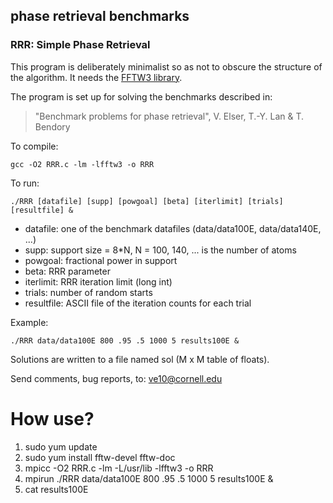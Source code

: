 ## phase retrieval benchmarks
### RRR: Simple Phase Retrieval
This program is deliberately minimalist so as not to obscure the structure of the algorithm.
It needs the [FFTW3 library](http://www.fftw.org).

The program is set up for solving the benchmarks described in:
> "Benchmark problems for phase retrieval", V. Elser, T.-Y. Lan & T. Bendory

To compile:
```
gcc -O2 RRR.c -lm -lfftw3 -o RRR
```

To run:
```
./RRR [datafile] [supp] [powgoal] [beta] [iterlimit] [trials] [resultfile] &
```

- datafile:	one of the benchmark datafiles (data/data100E, data/data140E, ...)
- supp:		support size = 8*N, N = 100, 140, ... is the number of atoms
- powgoal:	fractional power in support
- beta:		RRR parameter
- iterlimit:	RRR iteration limit (long int)
- trials:		number of random starts
- resultfile:	ASCII file of the iteration counts for each trial

Example:
```
./RRR data/data100E 800 .95 .5 1000 5 results100E &
```

Solutions are written to a file named sol (M x M table of floats).

Send comments, bug reports, to: ve10@cornell.edu



<h1>How use?</h1>

1) sudo yum update 
2) sudo yum install fftw-devel fftw-doc  
3) mpicc -O2 RRR.c -lm -L/usr/lib -lfftw3 -o RRR
4) mpirun ./RRR data/data100E 800 .95 .5 1000 5 results100E &
5) cat results100E